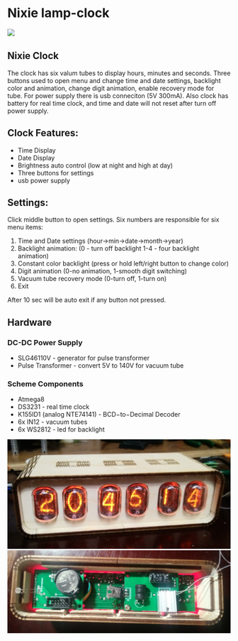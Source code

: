 # Nixie lamp-clock

![](./foto/foto1.jpg)

## Nixie Clock
The clock has six valum tubes to display hours, minutes and seconds. Three buttons used to open menu and change time and date settings, backlight color and animation, change digit animation, enable recovery mode for tube. For power supply there is usb conneciton (5V 300mA). Also clock has battery for real time clock, and time and date will not reset after turn off power supply.

## Clock Features:
- Time Display
- Date Display
- Brightness auto control (low at night and high at day)
- Three buttons for settings
- usb power supply

## Settings:
Click middle button to open settings. Six numbers are responsible for six menu items:
1. Time and Date settings
(hour->min->date->month->year)
2. Backlight animation:
	(0 - turn off backlight
		1-4 - four backlight animation)
3. Constant color backlight
	(press or hold left/right button to change color)
4. Digit animation (0-no animation, 1-smooth digit switching)
5. Vacuum tube recovery mode (0-turn off, 1-turn on)
6. Exit

After 10 sec will be auto exit if any button not pressed.

## Hardware
### DC-DC Power Supply
- SLG46110V - generator for pulse transformer
- Pulse Transformer - convert 5V to 140V for vacuum tube
### Scheme Components
- Atmega8
- DS3231 - real time clock
- K155ID1 (analog NTE74141)	- BCD−to−Decimal Decoder
- 6x IN12 - vacuum tubes
- 6x WS2812 - led for backlight

![](./foto/foto2.jpg)
![](./foto/foto3.jpg)

<!-- [PCB video](https://www.instagram.com/p/Bldvv9dl7gn/?utm_source=ig_share_sheet&igshid=g3wekemrw5ij) -->
 
 
 